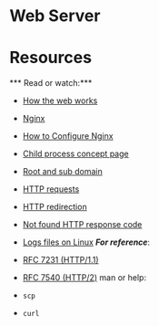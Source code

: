 # Web Server

# Resources
*** Read or watch:***
- [How the web works]()
- [Nginx]()
- [How to Configure Nginx]()
- [Child process concept page]()
- [Root and sub domain]()
- [HTTP requests]()
- [HTTP redirection]()
- [Not found HTTP response code]()
- [Logs files on Linux]()
***For reference***:

- [RFC 7231 (HTTP/1.1)]()
- [RFC 7540 (HTTP/2)]()
man or help:

- ```scp```
- ```curl```
